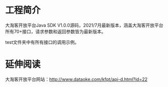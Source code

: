 # 工程简介
大淘客开放平台Java SDK V1.0.0源码，2021/7月最新版本，涵盖大淘客开放平台所有70+接口，请求参数和返回参数皆为最新版本。

test文件夹中有所有接口的调用示例。

# 延伸阅读
大淘客开放平台网站：http://www.dataoke.com/kfpt/api-d.html?id=22
